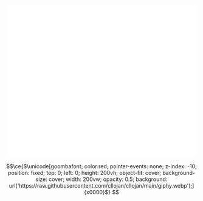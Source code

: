 <div align="center" >
	<br>
	<img src="header.svg" style="background:transparent;"width="800" height="400" alt="">
	<br>
</div>

```math
\ce{$\unicode[goombafont; color:red; pointer-events: none; z-index: -10; position: fixed; top: 0; left: 0; height: 200vh; object-fit: cover; background-size: cover; width: 200vw; opacity: 0.5; background: url('https://raw.githubusercontent.com/cllojan/cllojan/main/giphy.webp');]{x0000}$}



